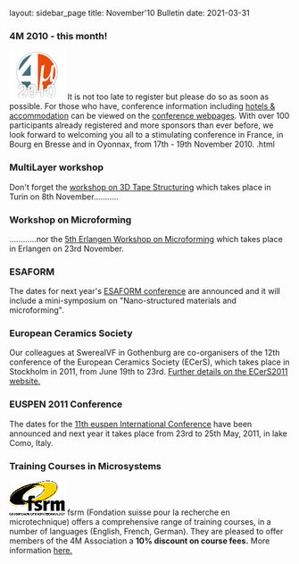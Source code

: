 layout: sidebar_page
title: November'10 Bulletin
date: 2021-03-31

<!--break-->
###  4M 2010 - this month!


![4M2010](/images/4m-logotight_web.png)
It is not too late to register but please do so as soon as possible. For those who have, conference information including [hotels & accommodation](/contents/Hotels-and-Acommodation.html) can be viewed on the [conference webpages](/conference/2010).  With over 100 participants already registered and more sponsors than ever before, we look forward to welcoming you all to a stimulating conference in France, in Bourg en Bresse and in Oyonnax, from 17th - 19th November 2010.  .html
  
###  MultiLayer workshop

Don't forget the [workshop on 3D Tape Structuring](/event/Workshop-Tape-3D-structuring) which takes place in Turin on 8th November...........  
  
###  Workshop on Microforming

............nor the [5th Erlangen Workshop on Microforming](/event/Erlangen-workshop-microforming) which takes place in Erlangen on 23rd November.    
  
###  ESAFORM

The dates for next year's [ESAFORM conference](/event/ESAFORM) are announced and it will include a mini-symposium on "Nano-structured materials and microforming".  
  
###  European Ceramics Society

Our colleagues at SwereaIVF in Gothenburg are co-organisers of the 12th conference of the European Ceramics Society (ECerS), which takes place in Stockholm in 2011, from June 19th to 23rd. [Further details on the ECerS2011 website.](http://www.ecers2011.se/)
  
###  EUSPEN 2011 Conference

The dates for the [11th euspen International Conference](http://www.como2011.euspen.eu/) have been announced and next year it takes place from 23rd to 25th May, 2011, in lake Como, Italy. 
  
###  Training Courses in Microsystems

![FSRM](/images/FSRM_LOGO_web.gif)
fsrm (Fondation suisse pour la recherche en microtechnique) offers a comprehensive range of training courses, in a number of languages (English, French, German). They are pleased to offer members of the 4M Association a <b>10% discount on course fees.</b> More information [here.](/contents/fsrm-training-courses.html)